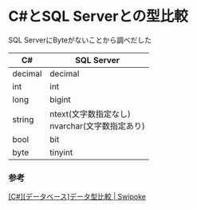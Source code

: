 # C#とSQL Serverとの型比較

SQL ServerにByteがないことから調べだした

|C#|SQL Server|
|---|---|
|decimal|decimal|
|int|int|
|long|bigint|
|string|ntext(文字数指定なし)<br>nvarchar(文字数指定あり)|
|bool|bit|
|byte|tinyint|

### 参考

[[C#][データベース]データ型比較 | Swipoke](https://www.swipoke.jp/categories/develop/csharp/numtype/)